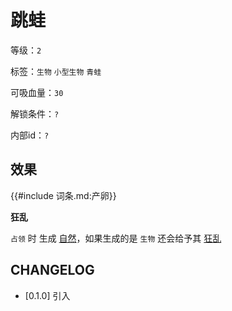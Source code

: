 # 跳蛙

等级：`2`

标签：`生物` `小型生物` `青蛙`

可吸血量：`30`

解锁条件：`?`

内部id：`?`

## 效果

{{#include 词条.md:产卵}}

**狂乱**

`占领` 时 生成 [自然](../卡牌组/自然.md)，如果生成的是 `生物` 还会给予其 [狂乱]()

## CHANGELOG

- [0.1.0] 引入
